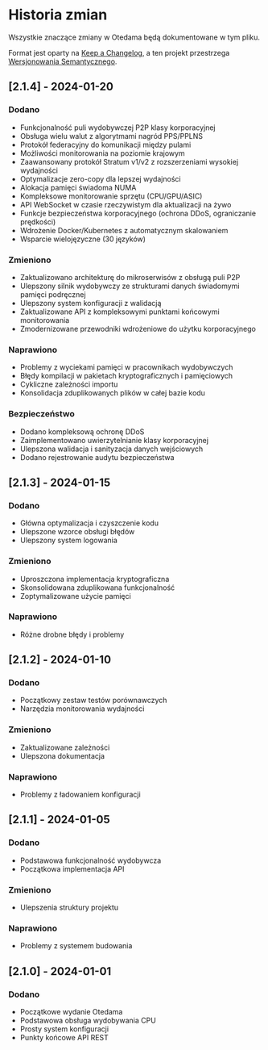 # Historia zmian

Wszystkie znaczące zmiany w Otedama będą dokumentowane w tym pliku.

Format jest oparty na [Keep a Changelog](https://keepachangelog.com/pl/1.0.0/),
a ten projekt przestrzega [Wersjonowania Semantycznego](https://semver.org/lang/pl/).

## [2.1.4] - 2024-01-20

### Dodano
- Funkcjonalność puli wydobywczej P2P klasy korporacyjnej
- Obsługa wielu walut z algorytmami nagród PPS/PPLNS
- Protokół federacyjny do komunikacji między pulami
- Możliwości monitorowania na poziomie krajowym
- Zaawansowany protokół Stratum v1/v2 z rozszerzeniami wysokiej wydajności
- Optymalizacje zero-copy dla lepszej wydajności
- Alokacja pamięci świadoma NUMA
- Kompleksowe monitorowanie sprzętu (CPU/GPU/ASIC)
- API WebSocket w czasie rzeczywistym dla aktualizacji na żywo
- Funkcje bezpieczeństwa korporacyjnego (ochrona DDoS, ograniczanie prędkości)
- Wdrożenie Docker/Kubernetes z automatycznym skalowaniem
- Wsparcie wielojęzyczne (30 języków)

### Zmieniono
- Zaktualizowano architekturę do mikroserwisów z obsługą puli P2P
- Ulepszony silnik wydobywczy ze strukturami danych świadomymi pamięci podręcznej
- Ulepszony system konfiguracji z walidacją
- Zaktualizowane API z kompleksowymi punktami końcowymi monitorowania
- Zmodernizowane przewodniki wdrożeniowe do użytku korporacyjnego

### Naprawiono
- Problemy z wyciekami pamięci w pracownikach wydobywczych
- Błędy kompilacji w pakietach kryptograficznych i pamięciowych
- Cykliczne zależności importu
- Konsolidacja zduplikowanych plików w całej bazie kodu

### Bezpieczeństwo
- Dodano kompleksową ochronę DDoS
- Zaimplementowano uwierzytelnianie klasy korporacyjnej
- Ulepszona walidacja i sanityzacja danych wejściowych
- Dodano rejestrowanie audytu bezpieczeństwa

## [2.1.3] - 2024-01-15

### Dodano
- Główna optymalizacja i czyszczenie kodu
- Ulepszone wzorce obsługi błędów
- Ulepszony system logowania

### Zmieniono
- Uproszczona implementacja kryptograficzna
- Skonsolidowana zduplikowana funkcjonalność
- Zoptymalizowane użycie pamięci

### Naprawiono
- Różne drobne błędy i problemy

## [2.1.2] - 2024-01-10

### Dodano
- Początkowy zestaw testów porównawczych
- Narzędzia monitorowania wydajności

### Zmieniono
- Zaktualizowane zależności
- Ulepszona dokumentacja

### Naprawiono
- Problemy z ładowaniem konfiguracji

## [2.1.1] - 2024-01-05

### Dodano
- Podstawowa funkcjonalność wydobywcza
- Początkowa implementacja API

### Zmieniono
- Ulepszenia struktury projektu

### Naprawiono
- Problemy z systemem budowania

## [2.1.0] - 2024-01-01

### Dodano
- Początkowe wydanie Otedama
- Podstawowa obsługa wydobywania CPU
- Prosty system konfiguracji
- Punkty końcowe API REST